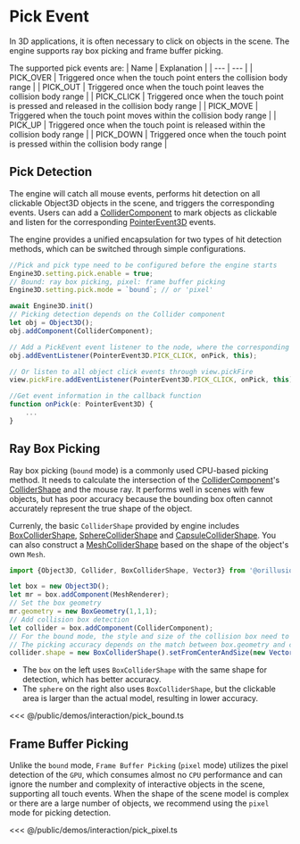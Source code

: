 # Pick Event
In 3D applications, it is often necessary to click on objects in the scene. The engine supports ray box picking and frame buffer picking.

The supported pick events are:
| Name | Explanation |
| --- | --- |
| PICK_OVER | Triggered once when the touch point enters the collision body range |
| PICK_OUT | Triggered once when the touch point leaves the collision body range |
| PICK_CLICK | Triggered once when the touch point is pressed and released in the collision body range |
| PICK_MOVE | Triggered when the touch point moves within the collision body range |
| PICK_UP | Triggered once when the touch point is released within the collision body range |
| PICK_DOWN | Triggered once when the touch point is pressed within the collision body range |

## Pick Detection
The engine will catch all mouse events, performs hit detection on all clickable Object3D objects in the scene, and triggers the corresponding events. Users can add a [ColliderComponent](/api/classes/ColliderComponent) to mark objects as clickable and listen for the corresponding [PointerEvent3D](/guide/interaction/pointer#pointerevent3d) events.

The engine provides a unified encapsulation for two types of hit detection methods, which can be switched through simple configurations.

```ts
//Pick and pick type need to be configured before the engine starts
Engine3D.setting.pick.enable = true;
// Bound: ray box picking, pixel: frame buffer picking
Engine3D.setting.pick.mode = `bound`; // or 'pixel'

await Engine3D.init()
// Picking detection depends on the Collider component
let obj = Object3D();
obj.addComponent(ColliderComponent);

// Add a PickEvent event listener to the node, where the corresponding event can be obtained in the callback function
obj.addEventListener(PointerEvent3D.PICK_CLICK, onPick, this);

// Or listen to all object click events through view.pickFire
view.pickFire.addEventListener(PointerEvent3D.PICK_CLICK, onPick, this);

//Get event information in the callback function
function onPick(e: PointerEvent3D) {
    ...
}
```

## Ray Box Picking
Ray box picking (`bound` mode) is a commonly used CPU-based picking method. It needs to calculate the intersection of the [ColliderComponent](/api/classes/ColliderComponent)'s [ColliderShape](/api/classes/ColliderShape) and the mouse ray. It performs well in scenes with few objects, but has poor accuracy because the bounding box often cannot accurately represent the true shape of the object.   

Currenly, the basic `ColliderShape` provided by engine includes [BoxColliderShape](/api/classes/BoxColliderShape), [SphereColliderShape](/api/classes/SphereColliderShape) and [CapsuleColliderShape](/api/classes/CapsuleColliderShape). You can also construct a [MeshColliderShape](/api/classes/MeshColliderShape) based on the shape of the object's own `Mesh`.

```ts
import {Object3D, Collider, BoxColliderShape, Vector3} from '@orillusion/core';

let box = new Object3D();
let mr = box.addComponent(MeshRenderer);
// Set the box geometry
mr.geometry = new BoxGeometry(1,1,1);
// Add collision box detection
let collider = box.addComponent(ColliderComponent);
// For the bound mode, the style and size of the collision box need to be set manually
// The picking accuracy depends on the match between box.geometry and collider.shape
collider.shape = new BoxColliderShape().setFromCenterAndSize(new Vector3(0, 0, 0), new Vector3(1, 1, 1));
```

- The `box` on the left uses `BoxColliderShape` with the same shape for detection, which has better accuracy.
- The `sphere` on the right also uses `BoxColliderShape`, but the clickable area is larger than the actual model, resulting in lower accuracy.

<Demo :height="400" src="/demos/interaction/pick_bound.ts"></Demo>

<<< @/public/demos/interaction/pick_bound.ts


## Frame Buffer Picking
Unlike the `bound` mode, `Frame Buffer Picking` (`pixel` mode) utilizes the pixel detection of the `GPU`, which consumes almost no `CPU` performance and can ignore the number and complexity of interactive objects in the scene, supporting all touch events. When the shape of the scene model is complex or there are a large number of objects, we recommend using the `pixel` mode for picking detection.

<Demo :height="400" src="/demos/interaction/pick_pixel.ts"></Demo>

<<< @/public/demos/interaction/pick_pixel.ts
